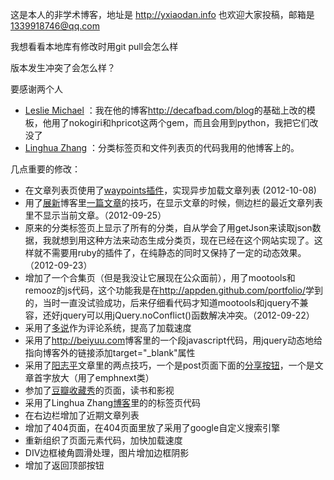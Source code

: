 这是本人的非学术博客，地址是 http://yxiaodan.info
也欢迎大家投稿，邮箱是 1339918746@qq.com

我想看看本地库有修改时用git pull会怎么样

版本发生冲突了会怎么样？

要感谢两个人

* [Leslie Michael](http://github.com/lmorchard/) ：我在他的博客<http://decafbad.com/blog>的基础上改的模板，他用了nokogiri和hpricot这两个gem，而且会用到python，我把它们改没了
* [Linghua Zhang](http://github.com/waynezhang) ：分类标签页和文件列表页的代码我用的他博客上的。

几点重要的修改：

* 在文章列表页使用了[waypoints插件](http://imakewebthings.com/jquery-waypoints/)，实现异步加载文章列表 (2012-10-08)
* 用了[展新](http://pizn.github.com)博客里[一篇文章](http://pizn.github.com/2012/03/01/some-tips-for-jekyll-blog.html)的技巧，在显示文章的时候，侧边栏的最近文章列表里不显示当前文章。（2012-09-25）
* 原来的分类标签页上显示了所有的分类，自从学会了用getJson来读取json数据，我就想到用这种方法来动态生成分类页，现在已经在这个网站实现了。这样就不需要用ruby的插件了，在纯静态的同时又保持了一定的动态效果。（2012-09-23）
* 增加了一个合集页（但是我没让它展现在公众面前），用了mootools和remooz的js代码，这个功能我是在<http://appden.github.com/portfolio/>学到的，当时一直没试验成功，后来仔细看代码才知道mootools和jquery不兼容，还好jquery可以用jQuery.noConflict()函数解决冲突。（2012-09-22）
* 采用了[多说](http://duoshuo.com)作为评论系统，提高了加载速度
* 采用了<http://beiyuu.com>博客里的一个段javascript代码，用jquery动态地给指向博客外的链接添加target="_blank"属性
* 采用了[阳志平](http://yangzhipingshi.com/)文章里的两点技巧，一个是post页面下面的[分享按钮](http://jiathis.com)，一个是文章首字放大（用了emphnext类）
* 参加了[豆瓣收藏秀](http://www.douban.com/service/badgemaker)的页面，读书和影视
* 采用了Linghua Zhang[博客](http://lhzhang.com/)里的的标签页代码
* 在右边栏增加了近期文章列表
* 增加了404页面，在404页面里放了采用了google自定义搜索引擎
* 重新组织了页面元素代码，加快加载速度
* DIV边框棱角圆滑处理，图片增加边框阴影
* 增加了返回顶部按钮
